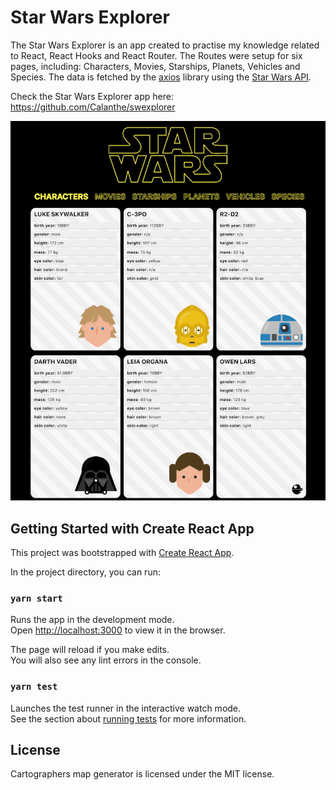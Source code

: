 # Star Wars Explorer
The Star Wars Explorer is an app created to practise my knowledge related to React, React Hooks and React Router. The Routes were setup for six pages, including: Characters, Movies, Starships, Planets, Vehicles and Species. The data is fetched by the [axios](https://github.com/axios/axios) library using the [Star Wars API](https://swapi.dev/).

Check the Star Wars Explorer app here: https://github.com/Calanthe/swexplorer

![Image of Star Wars Explorer](./SwExplorer.png)

## Getting Started with Create React App

This project was bootstrapped with [Create React App](https://github.com/facebook/create-react-app).

In the project directory, you can run:

### `yarn start`

Runs the app in the development mode.\
Open [http://localhost:3000](http://localhost:3000) to view it in the browser.

The page will reload if you make edits.\
You will also see any lint errors in the console.

### `yarn test`

Launches the test runner in the interactive watch mode.\
See the section about [running tests](https://facebook.github.io/create-react-app/docs/running-tests) for more information.

## License

Cartographers map generator is licensed under the MIT license.

